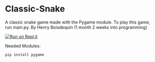# Classic-Snake

A classic snake game made with the Pygame module. To play this game, run main.py. By Henry Boisdequin (1 month 2 weeks into programming)

[![Run on Repl.it](https://repl.it/badge/github/henryboisdequin/Classic-Snake)](https://repl.it/github/henryboisdequin/Classic-Snake)

Needed Modules:
```
pip install pygame
```
